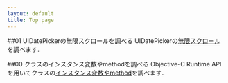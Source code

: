 ```yaml
---
layout: default
title: Top page
---
```


#\#01 UIDatePickerの無限スクロールを調べる
UIDatePickerの[無限スクロール](./issues/infinite_scrolling)を調べます.

#\#00 クラスのインスタンス変数やmethodを調べる
Objective-C Runtime APIを用いてクラスの[インスタンス変数やmethod](./issues/more_description)を調べます.